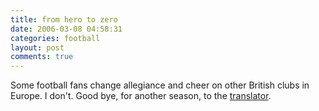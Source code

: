 ```yaml
---
title: from hero to zero
date: 2006-03-08 04:58:31
categories: football
layout: post
comments: true
---
```

Some football fans change allegiance and cheer on other British clubs in
Europe. I don't. Good bye, for another season, to the
[translator](http://news.bbc.co.uk/sport2/hi/football/europe/4778194.stm).

